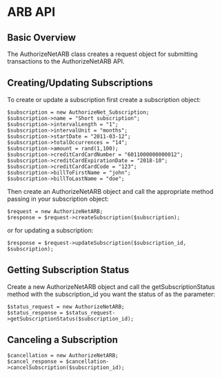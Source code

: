 ARB API
=======

Basic Overview
--------------

The AuthorizeNetARB class creates a request object for submitting transactions
to the AuthorizeNetARB API.


Creating/Updating Subscriptions
-------------------------------

To create or update a subscription first create a subscription object:

```
$subscription = new AuthorizeNet_Subscription;
$subscription->name = "Short subscription";
$subscription->intervalLength = "1";
$subscription->intervalUnit = "months";
$subscription->startDate = "2011-03-12";
$subscription->totalOccurrences = "14";
$subscription->amount = rand(1,100);
$subscription->creditCardCardNumber = "6011000000000012";
$subscription->creditCardExpirationDate = "2018-10";
$subscription->creditCardCardCode = "123";
$subscription->billToFirstName = "john";
$subscription->billToLastName = "doe";
```

Then create an AuthorizeNetARB object and call the appropriate method
passing in your subscription object:

```
$request = new AuthorizeNetARB;
$response = $request->createSubscription($subscription);
```

or for updating a subscription:

    $response = $request->updateSubscription($subscription_id, $subscription);

Getting Subscription Status
---------------------------

Create a new AuthorizeNetARB object and call the getSubscriptionStatus
method with the subscription_id you want the status of as the parameter:

```
$status_request = new AuthorizeNetARB;
$status_response = $status_request->getSubscriptionStatus($subscription_id);
```

Canceling a Subscription
------------------------

```
$cancellation = new AuthorizeNetARB;
$cancel_response = $cancellation->cancelSubscription($subscription_id);
```

